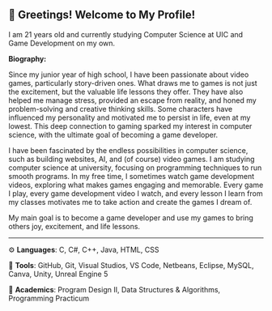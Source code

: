 ## 👋 Greetings! Welcome to My Profile!
I am 21 years old and currently studying Computer Science at UIC and Game Development on my own. 

**Biography:**

Since my junior year of high school, I have been passionate about video games, particularly story-driven ones. What draws me to games is not just the excitement, but the valuable life lessons they offer. They have also helped me manage stress, provided an escape from reality, and honed my problem-solving and creative thinking skills. Some characters have influenced my personality and motivated me to persist in life, even at my lowest. This deep connection to gaming sparked my interest in computer science, with the ultimate goal of becoming a game developer.

I have been fascinated by the endless possibilities in computer science, such as building websites, AI, and (of course) video games. I am studying computer science at university, focusing on programming techniques to run smooth programs. In my free time, I sometimes watch game development videos, exploring what makes games engaging and memorable. Every game I play, every game development video I watch, and every lesson I learn from my classes motivates me to take action and create the games I dream of.

My main goal is to become a game developer and use my games to bring others joy, excitement, and life lessons.

-----------------------------------------------------------------------------------------------------------------------------------------------------------------------------------------------------------------------
⚙️ **Languages**: C, C#, C++, Java, HTML, CSS

🧰 **Tools**: GitHub, Git, Visual Studios, VS Code, Netbeans, Eclipse, MySQL, Canva, Unity, Unreal Engine 5

📘 **Academics**: Program Design II, Data Structures & Algorithms, Programming Practicum
